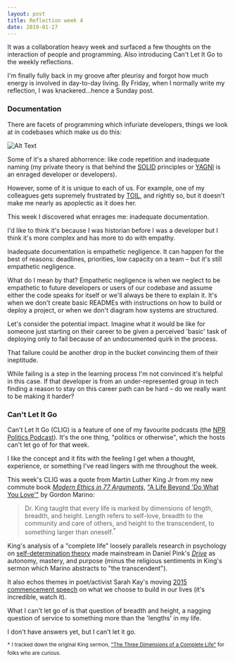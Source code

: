 ```yaml
---
layout: post
title: Reflection week 4
date: 2019-01-27
---
```


It was a collaboration heavy week and surfaced a few thoughts on the interaction of people and programming. Also introducing Can't Let It Go to the weekly reflections. 

I'm finally fully back in my groove after pleurisy and forgot how much energy is involved in day-to-day living. By Friday, when I normally write my reflection, I was knackered...hence a Sunday post.

### Documentation

There are facets of programming which infuriate developers, things we look at in codebases which make us do this:

![Alt Text](https://media.giphy.com/media/okrv1eWeKVM9W/giphy.gif)
 
 Some of it's a shared abhorrence: like code repetition and inadequate naming (my private theory is that behind the [SOLID](https://en.wikipedia.org/wiki/SOLID) principles or [YAGNI](https://en.wikipedia.org/wiki/You_aren%27t_gonna_need_it) is an enraged developer or developers). 

However, some of it is unique to each of us. For example, one of my colleagues gets supremely frustrated by [TOIL](https://landing.google.com/sre/sre-book/chapters/eliminating-toil/), and rightly so, but it doesn't make me nearly as apoplectic as it does her. 

This week I discovered what enrages me: inadequate documentation. 

I'd like to think it's because I was historian before I was a developer but I think it's more complex and has more to do with empathy. 

Inadequate documentation is empathetic negligence. It can happen for the best of reasons: deadlines, priorities, low capacity on a team – but it's still empathetic negligence. 

What do I mean by that? Empathetic negligence is when we neglect to be empathetic to future developers or users of our codebase and assume either the code speaks for itself or we'll always be there to explain it. It's when we don't create basic READMEs with instructions on how to build or deploy a project, or when we don't diagram how systems are structured.

Let's consider the potential impact. Imagine what it would be like for someone just starting on their career to be given a perceived 'basic' task of deploying only to fail because of an undocumented quirk in the process. 

That failure could be another drop in the bucket convincing them of their ineptitude.

While failing is a step in the learning process I'm not convinced it's helpful in this case. If that developer is from an under-represented group in tech finding a reason to stay on this career path can be hard – do we really want to be making it harder?

### Can't Let It Go

Can't Let It Go (CLIG) is a feature of one of my favourite podcasts (the [NPR Politics Podcast](https://www.npr.org/podcasts/510310/npr-politics-podcast?t=1548590089846)). It's the one thing, "politics or otherwise", which the hosts can't let go of for that week. 

I like the concept and it fits with the feeling I get when a thought, experience, or something I've read lingers with me throughout the week.

This week's CLIG was a quote from Martin Luther King Jr from my new commute book [_Modern Ethics in 77 Arguments_](https://www.thestonereader.com/), ["A Life Beyond 'Do What You Love'"](https://opinionator.blogs.nytimes.com/2014/05/17/a-life-beyond-do-what-you-love/) by Gordon Marino: 

> Dr. King taught that every life is marked by dimensions of length, breadth, and height. Length refers to self-love, breadth to the community and care of others, and height to the transcendent, to something larger than oneself.<sup>*</sup>

King's analysis of a "complete life" loosely parallels research in psychology on [self-determination theory](https://en.wikipedia.org/wiki/Self-determination_theory) made mainstream in Daniel Pink's [_Drive_](https://www.youtube.com/watch?v=u6XAPnuFjJc) as autonomy, mastery, and purpose (minus the religious sentiments in King's sermon which Marino abstracts to "the transcendent"). 

It also echos themes in poet/activist Sarah Kay's moving [2015 commencement speech](https://youtu.be/StE7b5mRWHk) on what we choose to build in our lives (it's incredible, watch it).

What I can't let go of is that question of breadth and height, a nagging question of service to something more than the 'lengths' in my life. 

I don't have answers yet, but I can't let it go.

<sup>*</sup> <sup>I tracked down the original King sermon, ["The Three Dimensions of a Complete Life"](https://projects.seattletimes.com/mlk/words-life.html) for folks who are curious.</sup>

